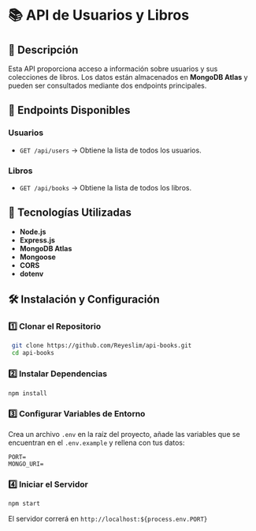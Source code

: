 # 📚 API de Usuarios y Libros

## 📌 Descripción

Esta API proporciona acceso a información sobre usuarios y sus colecciones de libros. Los datos están almacenados en **MongoDB Atlas** y pueden ser consultados mediante dos endpoints principales.

## 🔗 Endpoints Disponibles

### **Usuarios**

- `GET /api/users` → Obtiene la lista de todos los usuarios.

### **Libros**

- `GET /api/books` → Obtiene la lista de todos los libros.

## 🚀 Tecnologías Utilizadas

- **Node.js**
- **Express.js**
- **MongoDB Atlas**
- **Mongoose**
- **CORS**
- **dotenv**

## 🛠️ Instalación y Configuración

### **1️⃣ Clonar el Repositorio**

```sh
 git clone https://github.com/Reyeslim/api-books.git
 cd api-books
```

### **2️⃣ Instalar Dependencias**

```sh
npm install
```

### **3️⃣ Configurar Variables de Entorno**

Crea un archivo `.env` en la raíz del proyecto, añade las variables que se encuentran en el `.env.example` y rellena con tus datos:

```
PORT=
MONGO_URI=
```

### **4️⃣ Iniciar el Servidor**

```sh
npm start
```

El servidor correrá en `http://localhost:${process.env.PORT}`
